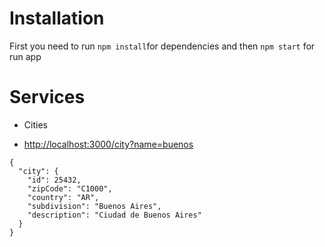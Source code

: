 # Installation

First you need to run `npm install`for dependencies and then `npm start` for run app

# Services

- Cities

- [http://localhost:3000/city?name=buenos](http://localhost:3000/city?name=buenos)

```
{
  "city": {
    "id": 25432,
    "zipCode": "C1000",
    "country": "AR",
    "subdivision": "Buenos Aires",
    "description": "Ciudad de Buenos Aires"
  }
}
```
